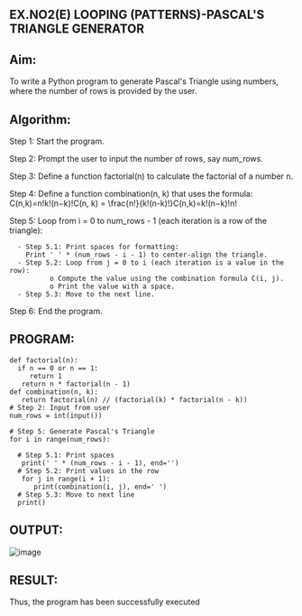 ## EX.NO2(E) LOOPING (PATTERNS)-PASCAL'S TRIANGLE GENERATOR 
## Aim:  
To write a Python program to generate Pascal's Triangle using numbers, where the number of rows is provided by the user.  
## Algorithm: 
Step 1: Start the program. 

Step 2: Prompt the user to input the number of rows, say num_rows. 

Step 3: Define a function factorial(n) to calculate the factorial of a number n. 

Step 4: Define a function combination(n, k) that uses the formula: 
C(n,k)=n!k!(n−k)!C(n, k) = \frac{n!}{k!(n-k)!}C(n,k)=k!(n−k)!n!  

Step 5: Loop from i = 0 to num_rows - 1 (each iteration is a row of the triangle): 

      - Step 5.1: Print spaces for formatting: 
        Print ' ' * (num_rows - i - 1) to center-align the triangle. 
      - Step 5.2: Loop from j = 0 to i (each iteration is a value in the row): 
              o Compute the value using the combination formula C(i, j). 
              o Print the value with a space. 
      - Step 5.3: Move to the next line. 

Step 6: End the program. 
## PROGRAM:  
```
def factorial(n): 
  if n == 0 or n == 1: 
     return 1 
   return n * factorial(n - 1) 
def combination(n, k): 
   return factorial(n) // (factorial(k) * factorial(n - k)) 
# Step 2: Input from user 
num_rows = int(input())

# Step 5: Generate Pascal's Triangle 
for i in range(num_rows):

  # Step 5.1: Print spaces 
   print(' ' * (num_rows - i - 1), end='') 
  # Step 5.2: Print values in the row 
   for j in range(i + 1): 
      print(combination(i, j), end=' ') 
  # Step 5.3: Move to next line 
  print()
```
## OUTPUT: 
![image](https://github.com/user-attachments/assets/ce01ea1f-3e5a-4cb6-8782-0f582ad7e0f5)
## RESULT:  
Thus, the program has been successfully executed 
